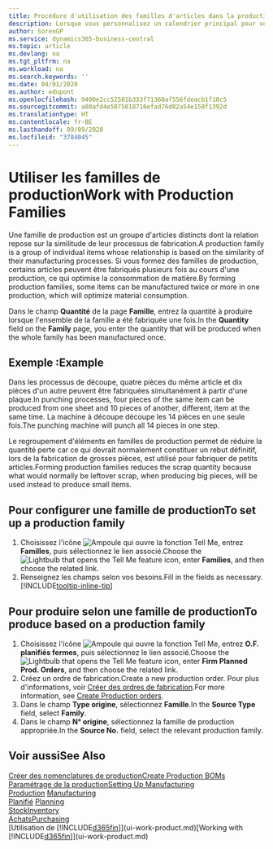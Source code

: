 ```yaml
---
title: Procédure d'utilisation des familles d'articles dans la production | Microsoft Docs
description: Lorsque vous personnalisez un calendrier principal pour votre société ou pour l'un de ses partenaires commerciaux, votre tâche consiste essentiellement à modifier le statut des jours ouvrés et chômés.
author: SorenGP
ms.service: dynamics365-business-central
ms.topic: article
ms.devlang: na
ms.tgt_pltfrm: na
ms.workload: na
ms.search.keywords: ''
ms.date: 04/01/2020
ms.author: edupont
ms.openlocfilehash: 9400e2cc52501b333f71368af556fdeacb1f10c5
ms.sourcegitcommit: a80afd4e5075018716efad76d82a54e158f1392d
ms.translationtype: HT
ms.contentlocale: fr-BE
ms.lasthandoff: 09/09/2020
ms.locfileid: "3784045"
---
```

# <a name="work-with-production-families"></a><span data-ttu-id="a67d6-103">Utiliser les familles de production</span><span class="sxs-lookup"><span data-stu-id="a67d6-103">Work with Production Families</span></span>
<span data-ttu-id="a67d6-104">Une famille de production est un groupe d'articles distincts dont la relation repose sur la similitude de leur processus de fabrication.</span><span class="sxs-lookup"><span data-stu-id="a67d6-104">A production family is a group of individual items whose relationship is based on the similarity of their manufacturing processes.</span></span> <span data-ttu-id="a67d6-105">Si vous formez des familles de production, certains articles peuvent être fabriqués plusieurs fois au cours d'une production, ce qui optimise la consommation de matière.</span><span class="sxs-lookup"><span data-stu-id="a67d6-105">By forming production families, some items can be manufactured twice or more in one production, which will optimize material consumption.</span></span>

<span data-ttu-id="a67d6-106">Dans le champ **Quantité** de la page **Famille**, entrez la quantité à produire lorsque l'ensemble de la famille a été fabriquée une fois.</span><span class="sxs-lookup"><span data-stu-id="a67d6-106">In the **Quantity** field on the **Family** page, you enter the quantity that will be produced when the whole family has been manufactured once.</span></span>

## <a name="example"></a><span data-ttu-id="a67d6-107">Exemple :</span><span class="sxs-lookup"><span data-stu-id="a67d6-107">Example</span></span>
<span data-ttu-id="a67d6-108">Dans les processus de découpe, quatre pièces du même article et dix pièces d'un autre peuvent être fabriquées simultanément à partir d'une plaque.</span><span class="sxs-lookup"><span data-stu-id="a67d6-108">In punching processes, four pieces of the same item can be produced from one sheet and 10 pieces of another, different, item at the same time.</span></span> <span data-ttu-id="a67d6-109">La machine à découpe découpe les 14 pièces en une seule fois.</span><span class="sxs-lookup"><span data-stu-id="a67d6-109">The punching machine will punch all 14 pieces in one step.</span></span>

<span data-ttu-id="a67d6-110">Le regroupement d'éléments en familles de production permet de réduire la quantité perte car ce qui devrait normalement constituer un rebut définitif, lors de la fabrication de grosses pièces, est utilisé pour fabriquer de petits articles.</span><span class="sxs-lookup"><span data-stu-id="a67d6-110">Forming production families reduces the scrap quantity because what would normally be leftover scrap, when producing big pieces, will be used instead to produce small items.</span></span>

## <a name="to-set-up-a-production-family"></a><span data-ttu-id="a67d6-111">Pour configurer une famille de production</span><span class="sxs-lookup"><span data-stu-id="a67d6-111">To set up a production family</span></span>
1. <span data-ttu-id="a67d6-112">Choisissez l'icône ![Ampoule qui ouvre la fonction Tell Me](media/ui-search/search_small.png "Dites-moi ce que vous voulez faire"), entrez **Familles**, puis sélectionnez le lien associé.</span><span class="sxs-lookup"><span data-stu-id="a67d6-112">Choose the ![Lightbulb that opens the Tell Me feature](media/ui-search/search_small.png "Tell me what you want to do") icon, enter **Families**, and then choose the related link.</span></span>
2. <span data-ttu-id="a67d6-113">Renseignez les champs selon vos besoins.</span><span class="sxs-lookup"><span data-stu-id="a67d6-113">Fill in the fields as necessary.</span></span> [!INCLUDE[tooltip-inline-tip](includes/tooltip-inline-tip_md.md)]

## <a name="to-produce-based-on-a-production-family"></a><span data-ttu-id="a67d6-114">Pour produire selon une famille de production</span><span class="sxs-lookup"><span data-stu-id="a67d6-114">To produce based on a production family</span></span>
1. <span data-ttu-id="a67d6-115">Choisissez l'icône ![Ampoule qui ouvre la fonction Tell Me](media/ui-search/search_small.png "Dites-moi ce que vous voulez faire"), entrez **O.F. planifiés fermes**, puis sélectionnez le lien associé.</span><span class="sxs-lookup"><span data-stu-id="a67d6-115">Choose the ![Lightbulb that opens the Tell Me feature](media/ui-search/search_small.png "Tell me what you want to do") icon, enter **Firm Planned Prod. Orders**, and then choose the related link.</span></span>
2. <span data-ttu-id="a67d6-116">Créez un ordre de fabrication.</span><span class="sxs-lookup"><span data-stu-id="a67d6-116">Create a new production order.</span></span> <span data-ttu-id="a67d6-117">Pour plus d'informations, voir [Créer des ordres de fabrication](production-how-to-create-production-orders.md).</span><span class="sxs-lookup"><span data-stu-id="a67d6-117">For more information, see [Create Production orders](production-how-to-create-production-orders.md).</span></span>
3. <span data-ttu-id="a67d6-118">Dans le champ **Type origine**, sélectionnez **Famille**.</span><span class="sxs-lookup"><span data-stu-id="a67d6-118">In the **Source Type** field, select **Family**.</span></span>  
4. <span data-ttu-id="a67d6-119">Dans le champ **N° origine**, sélectionnez la famille de production appropriée.</span><span class="sxs-lookup"><span data-stu-id="a67d6-119">In the **Source No.** field, select the relevant production family.</span></span>

## <a name="see-also"></a><span data-ttu-id="a67d6-120">Voir aussi</span><span class="sxs-lookup"><span data-stu-id="a67d6-120">See Also</span></span>
[<span data-ttu-id="a67d6-121">Créer des nomenclatures de production</span><span class="sxs-lookup"><span data-stu-id="a67d6-121">Create Production BOMs</span></span>](production-how-to-create-production-boms.md)  
[<span data-ttu-id="a67d6-122">Paramétrage de la production</span><span class="sxs-lookup"><span data-stu-id="a67d6-122">Setting Up Manufacturing</span></span>](production-configure-production-processes.md)  
<span data-ttu-id="a67d6-123">[Production](production-manage-manufacturing.md)  </span><span class="sxs-lookup"><span data-stu-id="a67d6-123">[Manufacturing](production-manage-manufacturing.md)  </span></span>  
<span data-ttu-id="a67d6-124">[Planifié](production-planning.md) </span><span class="sxs-lookup"><span data-stu-id="a67d6-124">[Planning](production-planning.md) </span></span>  
[<span data-ttu-id="a67d6-125">Stock</span><span class="sxs-lookup"><span data-stu-id="a67d6-125">Inventory</span></span>](inventory-manage-inventory.md)  
[<span data-ttu-id="a67d6-126">Achats</span><span class="sxs-lookup"><span data-stu-id="a67d6-126">Purchasing</span></span>](purchasing-manage-purchasing.md)  
<span data-ttu-id="a67d6-127">[Utilisation de [!INCLUDE[d365fin](includes/d365fin_md.md)]](ui-work-product.md)</span><span class="sxs-lookup"><span data-stu-id="a67d6-127">[Working with [!INCLUDE[d365fin](includes/d365fin_md.md)]](ui-work-product.md)</span></span>
